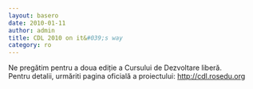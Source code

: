 ```yaml
---
layout: basero
date: 2010-01-11
author: admin
title: CDL 2010 on it&#039;s way
category: ro
---
```

<p>Ne pregătim pentru a doua ediție a Cursului de Dezvoltare liberă.<br />
Pentru detalii, urmăriti pagina oficială a proiectului: <a href="http://cdl.rosedu.org">http://cdl.rosedu.org</a></p>